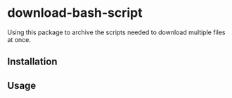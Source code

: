 # download-bash-script
Using this package to archive the scripts needed to download multiple files at once. 

## Installation





## Usage
